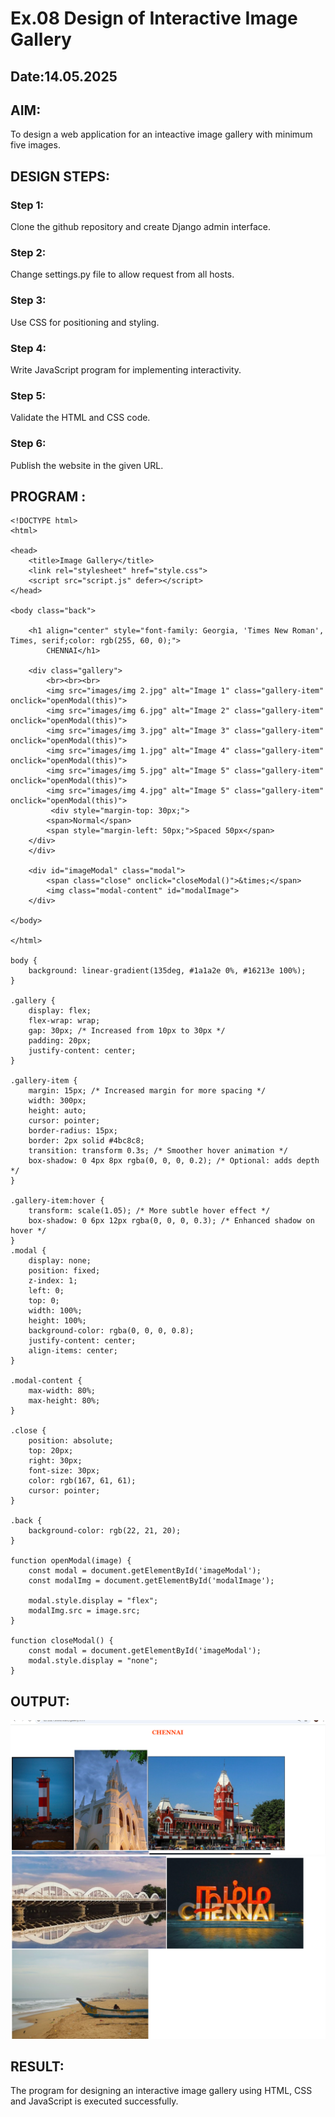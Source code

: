 # Ex.08 Design of Interactive Image Gallery
## Date:14.05.2025

## AIM:
To design a web application for an inteactive image gallery with minimum five images.

## DESIGN STEPS:

### Step 1:
Clone the github repository and create Django admin interface.

### Step 2:
Change settings.py file to allow request from all hosts.

### Step 3:
Use CSS for positioning and styling.

### Step 4:
Write JavaScript program for implementing interactivity.

### Step 5:
Validate the HTML and CSS code.

### Step 6:
Publish the website in the given URL.

## PROGRAM :
```
<!DOCTYPE html>
<html>

<head>
    <title>Image Gallery</title>
    <link rel="stylesheet" href="style.css">
    <script src="script.js" defer></script>
</head>

<body class="back">

    <h1 align="center" style="font-family: Georgia, 'Times New Roman', Times, serif;color: rgb(255, 60, 0);">
        CHENNAI</h1>

    <div class="gallery">
        <br><br><br>
        <img src="images/img 2.jpg" alt="Image 1" class="gallery-item" onclick="openModal(this)">
        <img src="images/img 6.jpg" alt="Image 2" class="gallery-item" onclick="openModal(this)">
        <img src="images/img 3.jpg" alt="Image 3" class="gallery-item" onclick="openModal(this)">
        <img src="images/img 1.jpg" alt="Image 4" class="gallery-item" onclick="openModal(this)">
        <img src="images/img 5.jpg" alt="Image 5" class="gallery-item" onclick="openModal(this)">
        <img src="images/img 4.jpg" alt="Image 5" class="gallery-item" onclick="openModal(this)">
         <div style="margin-top: 30px;">
        <span>Normal</span>
        <span style="margin-left: 50px;">Spaced 50px</span>
    </div>
    </div>

    <div id="imageModal" class="modal">
        <span class="close" onclick="closeModal()">&times;</span>
        <img class="modal-content" id="modalImage">
    </div>

</body>

</html>

body {
    background: linear-gradient(135deg, #1a1a2e 0%, #16213e 100%);
}

.gallery {
    display: flex;
    flex-wrap: wrap;
    gap: 30px; /* Increased from 10px to 30px */
    padding: 20px;
    justify-content: center;
}

.gallery-item {
    margin: 15px; /* Increased margin for more spacing */
    width: 300px;
    height: auto;
    cursor: pointer;
    border-radius: 15px;
    border: 2px solid #4bc8c8;
    transition: transform 0.3s; /* Smoother hover animation */
    box-shadow: 0 4px 8px rgba(0, 0, 0, 0.2); /* Optional: adds depth */
}

.gallery-item:hover {
    transform: scale(1.05); /* More subtle hover effect */
    box-shadow: 0 6px 12px rgba(0, 0, 0, 0.3); /* Enhanced shadow on hover */
}
.modal {
    display: none;
    position: fixed;
    z-index: 1;
    left: 0;
    top: 0;
    width: 100%;
    height: 100%;
    background-color: rgba(0, 0, 0, 0.8);
    justify-content: center;
    align-items: center;
}

.modal-content {
    max-width: 80%;
    max-height: 80%;
}

.close {
    position: absolute;
    top: 20px;
    right: 30px;
    font-size: 30px;
    color: rgb(167, 61, 61);
    cursor: pointer;
}

.back {
    background-color: rgb(22, 21, 20);
}

function openModal(image) {
    const modal = document.getElementById('imageModal');
    const modalImg = document.getElementById('modalImage');

    modal.style.display = "flex";
    modalImg.src = image.src;
}

function closeModal() {
    const modal = document.getElementById('imageModal');
    modal.style.display = "none";
}

```
## OUTPUT:
![alt text](<Screenshot 2025-05-14 192653.png>)
![alt text](<Screenshot 2025-05-14 192709.png>)
## RESULT:
The program for designing an interactive image gallery using HTML, CSS and JavaScript is executed successfully.
